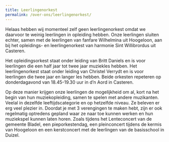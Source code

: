 ```yaml
---
title: Leerlingenorkest
permalink: /over-ons/leerlingenorkest/
---
```

Helaas hebben wij momenteel zelf geen leerlingenorkest omdat we daarvoor te weinig leerlingen in opleiding hebben.
Onze leerlingen sluiten echter, samen met de leerlingen van fanfare Wilhelmina uit Hoogeloon, aan bij het opleidings- en leerlingenorkest van harmonie Sint Willibrordus uit Casteren.

Het opleidingsorkest staat onder leiding van Britt Daniels en is voor leerlingen die een half jaar tot twee jaar muziekles hebben. Het leerlingenorkest staat onder leiding van Christel Verrydt en is voor leerlingen die twee jaar en langer les hebben.
Beide orkesten repeteren op donderdagavond van 18.45-19.30 uur in d’n Aord in Casteren.

Op deze manier krijgen onze leerlingen de mogelijkheid om al, kort na het begin van hun muziekopleiding, samen te spelen met andere muzikanten. Veelal in dezelfde leeftijdscategorie en op hetzelfde niveau. Ze beleven er erg veel plezier in.
Doordat je met 3 verengingen te maken hebt, zijn er ook regelmatig optredens gepland waar ze naar toe kunnen werken en hun muziekspel kunnen laten horen.
Zoals tijdens het Lenteconcert van de gemeente Bladel, een pieporkestendag, een pleinconcert tijdens de kermis van Hoogeloon en een kerstconcert met de leerlingen van de basisschool in Duizel.
